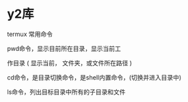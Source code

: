 # y2库


termux    常用命令

pwd命令，显示目前所在目录，显示当前工

作目录 ( 显示当前， 文件夹，或文件所在路径 )

cd命令，是目录切换命令，是shell内置命令，(切换并进入目录中)

ls命令，列出目标目录中所有的子目录和文件
